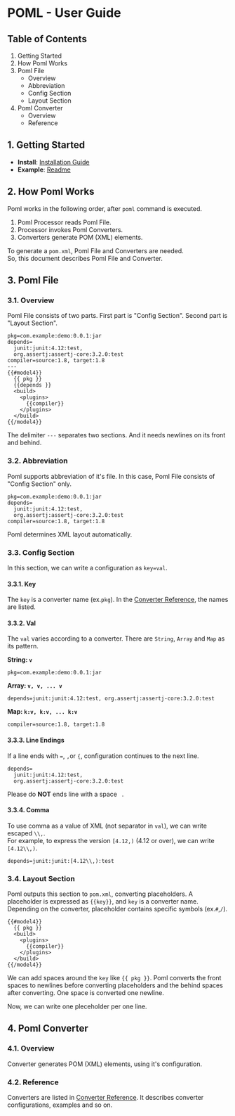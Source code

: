 # POML -  User Guide
## Table of Contents
1. Getting Started
2. How Poml Works
3. Poml File
    - Overview
    - Abbreviation
    - Config Section
    - Layout Section
4. Poml Converter
    - Overview
    - Reference


## 1. Getting Started
- **Install**: [Installation Guide](./installation-guide.md)
- **Example**: [Readme](../readme.md)


## 2. How Poml Works
Poml works in the following order, after `poml` command is executed.

1. Poml Processor reads Poml File.
2. Processor invokes Poml Converters.
3. Converters generate POM (XML) elements.

To generate a `pom.xml`, Poml File and Converters are needed.  
So, this document describes Poml File and Converter.


## 3. Poml File
### 3.1. Overview
Poml File consists of two parts. First part is "Config Section". Second part is "Layout Section". 

```
pkg=com.example:demo:0.0.1:jar
depends=
  junit:junit:4.12:test,
  org.assertj:assertj-core:3.2.0:test
compiler=source:1.8, target:1.8
---
{{#model4}}
  {{ pkg }}
  {{depends }}
  <build>
    <plugins>
      {{compiler}}
    </plugins>
  </build>
{{/model4}}
```

The delimiter `---` separates two sections. And it needs newlines on its front and behind.


### 3.2. Abbreviation
Poml supports abbreviation of it's file. In this case, Poml File consists of "Config Section" only. 

```
pkg=com.example:demo:0.0.1:jar
depends=
  junit:junit:4.12:test,
  org.assertj:assertj-core:3.2.0:test
compiler=source:1.8, target:1.8
```

Poml determines XML layout automatically.


### 3.3. Config Section
In this section, we can write a configuration as `key=val`.

#### 3.3.1. Key
The `key` is a converter name (ex.`pkg`). In the [Converter Reference](https://github.com/mamorum/poml/wiki), the names are listed.

#### 3.3.2. Val
The `val` varies according to a converter. There are `String`, `Array` and `Map` as its pattern.

**String: `v`**
```
pkg=com.example:demo:0.0.1:jar
```

**Array: `v, v, ... v`**
```
depends=junit:junit:4.12:test, org.assertj:assertj-core:3.2.0:test
```

**Map: `k:v, k:v, ... k:v`**
```
compiler=source:1.8, target:1.8
```


#### 3.3.3. Line Endings
If a line ends with `=`, `,`or `{`, configuration continues to the next line.

```
depends=
  junit:junit:4.12:test,
  org.assertj:assertj-core:3.2.0:test
```

Please do **NOT** ends line with a space ` `.

#### 3.3.4. Comma
To use comma as a value of XML (not separator in `val`), we can write escaped `\\,`.  
For example, to express the version `[4.12,)` (4.12 or over), we can write `[4.12\\,)`.

```
depends=junit:junit:[4.12\\,):test
```


### 3.4. Layout Section
Poml outputs this section to `pom.xml`, converting placeholders. A placeholder is expressed as `{{key}}`, and `key` is a converter name. Depending on the converter, placeholder contains specific symbols (ex.`#`,`/`).

```
{{#model4}}
  {{ pkg }}
  <build>
    <plugins>
      {{compiler}}
    </plugins>
  </build>
{{/model4}}
```

We can add spaces around the `key` like `{{ pkg }}`. Poml converts the front spaces to newlines before converting placeholders and the behind spaces after converting. One space is converted one newline.

Now, we can write one pleceholder per one line. 


## 4. Poml Converter
### 4.1. Overview
Converter generates POM (XML) elements, using it's configuration.

### 4.2. Reference
Converters are listed in [Converter Reference](https://github.com/mamorum/poml/wiki). It describes converter configurations, examples and so on.
